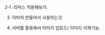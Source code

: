 <!-- 1. 일단 한 라인에서 이동하는것 -->

<!-- 2. 크로스 라인 이동하는것

-->

<!-- 지금 문제는 아이템이 없는 라인으로 이동이 안됨.
-->
<!-- 왜냐하면 아이템이 없으니까 height가 0이 되거든. -->

<!-- 또 아이템 라인에서 다른 라인으로 이동이 안됨.
이거는 dragdropContext를 동일한 것으로 바꿔놓음으로써 해결.  -->

2-1. 리덕스 적용해보기.

3. 이미지 만들어서 사용하는것

4. 서버를 활용해서 이미지 업로드/ 이미지 삭제기능.
